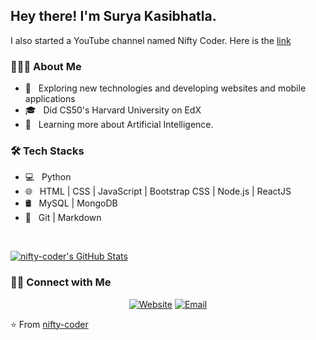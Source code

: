 <h2> Hey there! I'm Surya Kasibhatla.</h2>
<p>I also started a YouTube channel named Nifty Coder. Here is the <a href="https://www.youtube.com/channel/UCN14MY4VkGEyM1IvfLLgNXQ">link</a></p>
<h3> 👨🏻‍💻 About Me </h3>

- 🤔 &nbsp; Exploring new technologies and developing websites and mobile applications
- 🎓 &nbsp; Did CS50's Harvard University on EdX
- 🌱 &nbsp; Learning more about Artificial Intelligence.

<h3>🛠 Tech Stacks</h3>

- 💻 &nbsp; Python 
- 🌐 &nbsp; HTML | CSS | JavaScript | Bootstrap CSS | Node.js | ReactJS
- 🛢 &nbsp; MySQL | MongoDB
- 🔧 &nbsp; Git | Markdown

<br/>

[![nifty-coder's GitHub Stats](https://github-readme-stats.vercel.app/api?username=nifty-coder&show_icons=true)](https://github.com/nifty-coder/)

<h3> 🤝🏻 Connect with Me </h3>

<p align="center">
<a href="surya-kasibhatla-portfolio.web.app"><img alt="Website" src="https://img.shields.io/badge/Website-www.adityavsingh.com-blue?style=flat-square&logo=google-chrome"></a>
<a href="mailto:surya.kasibhatla@gmail.com"><img alt="Email" src="https://img.shields.io/badge/Email-avsingh@umass.edu-blue?style=flat-square&logo=gmail"></a>
</p>

⭐️ From [nifty-coder](https://github.com/nifty-coder/)
